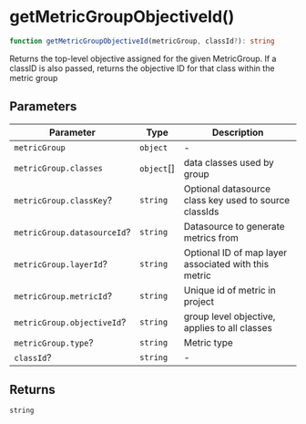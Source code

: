 # getMetricGroupObjectiveId()

```ts
function getMetricGroupObjectiveId(metricGroup, classId?): string
```

Returns the top-level objective assigned for the given MetricGroup.
If a classID is also passed, returns the objective ID for that class within the metric group

## Parameters

| Parameter | Type | Description |
| ------ | ------ | ------ |
| `metricGroup` | `object` | - |
| `metricGroup.classes` | `object`[] | data classes used by group |
| `metricGroup.classKey`? | `string` | Optional datasource class key used to source classIds |
| `metricGroup.datasourceId`? | `string` | Datasource to generate metrics from |
| `metricGroup.layerId`? | `string` | Optional ID of map layer associated with this metric |
| `metricGroup.metricId`? | `string` | Unique id of metric in project |
| `metricGroup.objectiveId`? | `string` | group level objective, applies to all classes |
| `metricGroup.type`? | `string` | Metric type |
| `classId`? | `string` | - |

## Returns

`string`
